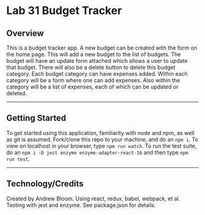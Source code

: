 # Lab 31 Budget Tracker

## Overview

This is a budget tracker app. A new budget can be created with the form on the home page. This will add a new budget to the list of budgets. The budget will have an update form attached which allows a user to update that budget. There will also be a delete button to delete this budget category. Each budget category can have expenses added. Within each category will be a form where one can add expenses. Also within the category will be a list of expenses, each of which can be updated or deleted.

***
## Getting Started

To get started using this application, familiarity with node and npm, as well as git is assumed. Fork/clone this repo to your machine, and do an `npm i`. To view on localhost in your browser, type `npm run watch`. To run the test suite, do an `npm i -D jest enzyme enzyme-adapter-react-16` and then type `npm run test`.
***
## Technology/Credits

Created by Andrew Bloom. Using react, redux, babel, webpack, et al. Testing with jest and enzyme. See package.json for details.